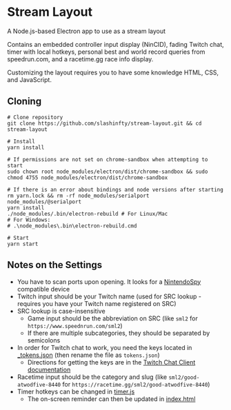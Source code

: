 # Stream Layout
A Node.js-based Electron app to use as a stream layout

Contains an embedded controller input display (NinCID), fading Twitch chat, timer with local hotkeys, personal best and world record queries from speedrun.com, and a racetime.gg race info display.

Customizing the layout requires you to have some knowledge HTML, CSS, and JavaScript.

## Cloning

```
# Clone repository
git clone https://github.com/slashinfty/stream-layout.git && cd stream-layout

# Install
yarn install

# If permissions are not set on chrome-sandbox when attempting to start
sudo chown root node_modules/electron/dist/chrome-sandbox && sudo chmod 4755 node_modules/electron/dist/chrome-sandbox

# If there is an error about bindings and node versions after starting
rm yarn.lock && rm -rf node_modules/serialport node_modules/@serialport
yarn install
./node_modules/.bin/electron-rebuild # For Linux/Mac
# For Windows:
# .\node_modules\.bin\electron-rebuild.cmd 

# Start
yarn start
```

## Notes on the Settings

* You have to scan ports upon opening. It looks for a [NintendoSpy](https://github.com/jaburns/NintendoSpy) compatible device
* Twitch input should be your Twitch name (used for SRC lookup - requires you have your Twitch name registered on SRC)
* SRC lookup is case-insensitive
    * Game input should be the abbreviation on SRC (like `sml2` for `https://www.speednrun.com/sml2`)
    * If there are multiple subcategories, they should be separated by semicolons
* In order for Twitch chat to work, you need the keys located in [_tokens.json](https://github.com/slashinfty/stream-layout/blob/main/public/_tokens.json) (then rename the file as `tokens.json`)
    * Directions for getting the keys are in the [Twitch Chat Client documentation](https://d-fischer.github.io/twitch-chat-client/docs/examples/basic-bot.html)
* Racetime input should be the category and slug (like `sml2/good-atwodfive-8440` for `https://racetime.gg/sml2/good-atwodfive-8440`)
* Timer hotkeys can be changed in [timer.js](https://github.com/slashinfty/stream-layout/blob/main/public/timer.js#L7-L23)
    * The on-screen reminder can then be updated in [index.html](https://github.com/slashinfty/stream-layout/blob/main/public/index.html#L67)